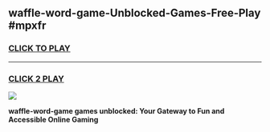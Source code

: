 
## waffle-word-game-Unblocked-Games-Free-Play #mpxfr
<h3>
<a href="https://us.freeplayer.one?title=waffle-word-game&ref=9M">CLICK TO PLAY</a></h3>
<hr>

<h3>
<a href="https://us.freeplayer.one?title=waffle-word-game&ref=9M">CLICK 2 PLAY</a>
  
</h3>

<a href="https://us.freeplayer.one?title=waffle-word-game&ref=9M"><img src="https://clearcache.store/games.png"></a>


**waffle-word-game games unblocked: Your Gateway to Fun and Accessible Online Gaming**
